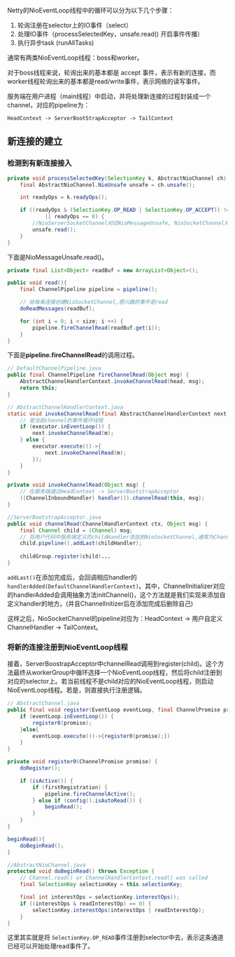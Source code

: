 Netty的NioEventLoop线程中的循环可以分为以下几个步骤：

1. 轮询注册在selector上的IO事件（select）
2. 处理IO事件（processSelectedKey，unsafe.read() 开启事件传播）
3. 执行异步task (runAllTasks)

通常有两类NioEventLoop线程：boss和worker。

对于boss线程来说，轮询出来的基本都是 accept 事件，表示有新的连接，而worker线程轮询出来的基本都是read/write事件，表示网络的读写事件。

服务端在用户进程（main线程）中启动，并将处理新连接的过程封装成一个channel，对应的pipeline为：

`HeadContext -> ServerBootStrapAcceptor -> TailContext  `

## 新连接的建立

### 检测到有新连接接入

```java
private void processSelectedKey(SelectionKey k, AbstractNioChannel ch) {
    final AbstractNioChannel.NioUnsafe unsafe = ch.unsafe();

    int readyOps = k.readyOps();

    if ((readyOps & (SelectionKey.OP_READ | SelectionKey.OP_ACCEPT)) != 0 
        	|| readyOps == 0) {
        //NioServerSocketChannel对应NioMessageUnsafe, NioSocketChannel对应NioByteUnsafe
        unsafe.read();
    }
}
```

下面是NioMessageUnsafe.read()。

```java
private final List<Object> readBuf = new ArrayList<Object>();

public void read(){
    final ChannelPipeline pipeline = pipeline();

    // 给每条连接创建NioSocketChannel,感兴趣的事件是read
    doReadMessages(readBuf);

    for (int i = 0; i < size; i ++) {
        pipeline.fireChannelRead(readBuf.get(i));
    }	
}
```

下面是**pipeline.fireChannelRead**的调用过程。

```java
// DefaultChannelPipeline.java
public final ChannelPipeline fireChannelRead(Object msg) {
    AbstractChannelHandlerContext.invokeChannelRead(head, msg);
    return this;
}

// AbstractChannelHandlerContext.java
static void invokeChannelRead(final AbstractChannelHandlerContext next, Object msg) { 
    // 是当前channel的事件循环线程
    if (executor.inEventLoop()) {
        next.invokeChannelRead(m);
    } else {
        executor.execute(()->{
            next.invokeChannelRead(m);
        });
    }
}

private void invokeChannelRead(Object msg) { 
    // 在服务端通过HeadContext -> ServerBootstrapAcceptor
    ((ChannelInboundHandler) handler()).channelRead(this, msg);
}

//ServerBootstrapAcceptor.java
public void channelRead(ChannelHandlerContext ctx, Object msg) {
    final Channel child = (Channel) msg;
    // 将用户代码中服务端定义的childHandler添加到NioSocketChannel,通常为ChannelInitializer
    child.pipeline().addLast(childHandler);
    
    childGroup.register(child)...
}
```

`addLast()`在添加完成后，会回调相应handler的`handlerAdded(DefaultChannelHandlerContext)`。其中，ChannelInitializer对应的handlerAdded会调用抽象方法initChannel()，这个方法就是我们实现来添加自定义handler的地方。(并且ChannelInitizer后在添加完成后删除自己)

这样之后，NioSocketChannel的pipeline对应为：HeadContext -> 用户自定义ChannelHandler -> TailContext。

### 将新的连接注册到NioEventLoop线程

接着，ServerBoostrapAcceptor中channelRead调用到register(child)。这个方法最终从workerGroup中循环选择一个NioEventLoop线程，然后将child注册到对应的selector上。若当前线程不是child对应的NioEventLoop线程，则启动NioEventLoop线程。若是，则直接执行注册逻辑。

```java
// AbstractChannel.java
public final void register(EventLoop eventLoop, final ChannelPromise promise) {
    if (eventLoop.inEventLoop()) {
        register0(promise);
    }else{
        eventLoop.execute(()->{register0(promise);})
    }
}

private void register0(ChannelPromise promise) {
    doRegister();

    if (isActive()) {
        if (firstRegistration) {
            pipeline.fireChannelActive();
        } else if (config().isAutoRead()) {
            beginRead();
        }
    }
}

beginRead(){
    doBeginRead();
}

//AbstractNioChannel.java
protected void doBeginRead() throws Exception {
    // Channel.read() or ChannelHandlerContext.read() was called
    final SelectionKey selectionKey = this.selectionKey;

    final int interestOps = selectionKey.interestOps();
    if ((interestOps & readInterestOp) == 0) {
        selectionKey.interestOps(interestOps | readInterestOp);
    }
}
```

这里其实就是将 `SelectionKey.OP_READ`事件注册到selector中去，表示这条通道已经可以开始处理read事件了。
